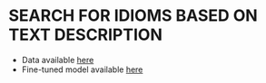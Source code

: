 # SEARCH FOR IDIOMS BASED ON TEXT DESCRIPTION
* Data available [here](https://drive.google.com/drive/folders/1mBsQ2PxvLvA0Nkp1nSOTq_VDKu38Q36U)
* Fine-tuned model available [here](https://drive.google.com/drive/folders/1QnLc5dARY873jbsnjp-YNkjXouLijw-8)
